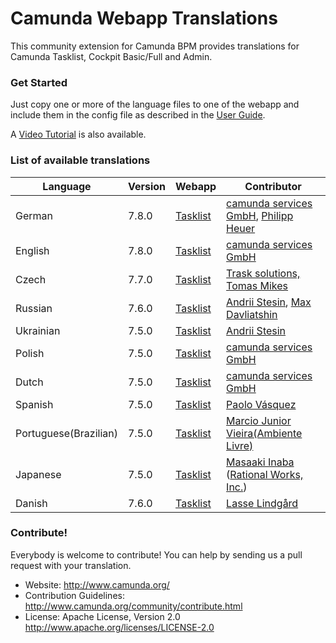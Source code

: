 # Camunda Webapp Translations


This community extension for Camunda BPM provides translations for Camunda Tasklist, Cockpit Basic/Full and Admin.

### Get Started

Just copy one or more of the language files to one of the webapp and include them in the config file as described in the [User Guide](http://docs.camunda.org/latest/guides/user-guide/#tasklist-customizing-localization).

A [Video Tutorial](https://blog.camunda.org/post/2014/12/internationalization-in-camunda-bpm/
) is also available.

### List of available translations

| Language             | Version | Webapp                                                                                    | Contributor                                                                                              |
|----------------------|---------|-------------------------------------------------------------------------------------------|----------------------------------------------------------------------------------------------------------|
| German               | 7.8.0   | [Tasklist](/tasklist/de.json)                                                             | [camunda services GmbH](https://github.com/camunda), [Philipp Heuer](https://github.com/PhilippHeuer)    |
| English              | 7.8.0   | [Tasklist](/tasklist/en.json)                                                             | [camunda services GmbH](https://github.com/camunda)                                                      |
| Czech                | 7.7.0   | [Tasklist](/tasklist/cs.json)                                                             | [Trask solutions, Tomas Mikes](https://github.com/mikibo)                                                |
| Russian              | 7.6.0   | [Tasklist](/tasklist/ru.json)                                                             | [Andrii Stesin](https://github.com/astesin), [Max Davliatshin](https://github.com/TitanUser)             |
| Ukrainian            | 7.5.0   | [Tasklist](/tasklist/uk.json)                                                             | [Andrii Stesin](https://github.com/astesin)                                                              |
| Polish               | 7.5.0   | [Tasklist](/tasklist/pl.json)                                                             | [camunda services GmbH](https://github.com/camunda)                                                      |
| Dutch                | 7.5.0   | [Tasklist](/tasklist/nl.json)                                                             | [camunda services GmbH](https://github.com/camunda)                                                      |
| Spanish              | 7.5.0   | [Tasklist](/tasklist/es.json)                                                             | [Paolo Vásquez](https://github.com/paolovas)                                                             |
| Portuguese(Brazilian)| 7.5.0   | [Tasklist](/tasklist/pt_BR.json)                                                          | [Marcio Junior Vieira(Ambiente Livre)](http://www.ambientelivre.com.br)                                  |
| Japanese             | 7.5.0   | [Tasklist](/tasklist/ja.json)                                                             | [Masaaki Inaba](https://github.com/mas178) ([Rational Works, Inc.](http://rational.works))               |
| Danish               | 7.6.0   | [Tasklist](/tasklist/da.json)                                                             | [Lasse Lindgård](https://github.com/lldata)                                                              |


### Contribute!

Everybody is welcome to contribute! You can help by sending us a pull request with your translation.

  * Website: http://www.camunda.org/
  * Contribution Guidelines: http://www.camunda.org/community/contribute.html
  * License: Apache License, Version 2.0  http://www.apache.org/licenses/LICENSE-2.0
